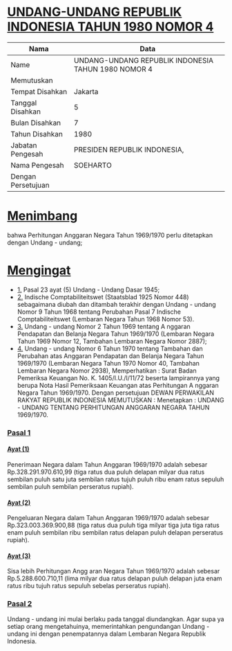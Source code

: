 # [UNDANG-UNDANG REPUBLIK INDONESIA TAHUN 1980 NOMOR 4](http://example.org/legal/document/uu/1980/4)

| Nama | Data |
| ------ | ----- |
|Name|UNDANG-UNDANG REPUBLIK INDONESIA TAHUN 1980 NOMOR 4|
|Memutuskan||
|Tempat Disahkan|Jakarta|
|Tanggal Disahkan|5|
|Bulan Disahkan|7|
|Tahun Disahkan|1980|
|Jabatan Pengesah|PRESIDEN REPUBLIK INDONESIA,|
|Nama Pengesah|SOEHARTO|
|Dengan Persetujuan||
# [Menimbang](http://example.org/legal/document/uu/1980/4/menimbang)
bahwa Perhitungan Anggaran Negara Tahun 1969/1970 perlu ditetapkan dengan Undang - undang;
# [Mengingat](http://example.org/legal/document/uu/1980/4/mengingat)

* [1.](http://example.org/legal/document/uu/1980/4/mengingat/point/0001) Pasal 23 ayat (5) Undang - Undang Dasar 1945;
* [2.](http://example.org/legal/document/uu/1980/4/mengingat/point/0002) Indische Comptabiliteitswet (Staatsblad 1925 Nomor 448) sebagaimana diubah dan ditambah terakhir dengan Undang - undang Nomor 9 Tahun 1968 tentang Perubahan Pasal 7 Indische Comptabiliteitswet (Lembaran Negara Tahun 1968 Nomor 53).
* [3.](http://example.org/legal/document/uu/1980/4/mengingat/point/0003) Undang - undang Nomor 2 Tahun 1969 tentang A nggaran Pendapatan dan Belanja Negara Tahun 1969/1970 (Lembaran Negara Tahun 1969 Nomor 12, Tambahan Lembaran Negara Nomor 2887);
* [4.](http://example.org/legal/document/uu/1980/4/mengingat/point/0004) Undang - undang Nomor 6 Tahun 1970 tentang Tambahan dan Perubahan atas Anggaran Pendapatan dan Belanja Negara Tahun 1969/1970 (Lembaran Negara Tahun 1970 Nomor 40, Tambahan Lembaran Negara Nomor 2938), Memperhatikan : Surat Badan Pemeriksa Keuangan No. K. 1405/I.U./I/11/72 beserta lampirannya yang berupa Nota Hasil Pemeriksaan Keuangan atas Perhitungan A nggaran Negara Tahun 1969/1970. Dengan persetujuan DEWAN PERWAKILAN RAKYAT REPUBLIK INDONESIA MEMUTUSKAN : Menetapkan : UNDANG - UNDANG TENTANG PERHITUNGAN ANGGARAN NEGARA TAHUN 1969/1970.

### [Pasal 1](http://example.org/legal/document/uu/1980/4/pasal/0001)

#### [Ayat (1)](http://example.org/legal/document/uu/1980/4/pasal/0001/version/19800705/ayat/0001)
Penerimaan Negara dalam Tahun Anggaran 1969/1970 adalah sebesar Rp.328.291.970.610,99 (tiga ratus dua puluh delapan milyar dua ratus sembilan puluh satu juta sembilan ratus tujuh puluh ribu enam ratus sepuluh sembilan puluh sembilan perseratus rupiah).

#### [Ayat (2)](http://example.org/legal/document/uu/1980/4/pasal/0001/version/19800705/ayat/0002)
Pengeluaran Negara dalam Tahun Anggaran 1969/1970 adalah sebesar Rp.323.003.369.900,88 (tiga ratus dua puluh tiga milyar tiga juta tiga ratus enam puluh sembilan ribu sembilan ratus delapan puluh delapan perseratus rupiah).

#### [Ayat (3)](http://example.org/legal/document/uu/1980/4/pasal/0001/version/19800705/ayat/0003)
Sisa lebih Perhitungan Angg aran Negara Tahun 1969/1970 adalah sebesar Rp.5.288.600.710,11 (lima milyar dua ratus delapan puluh delapan juta enam ratus ribu tujuh ratus sepuluh sebelas perseratus rupiah).


### [Pasal 2](http://example.org/legal/document/uu/1980/4/pasal/0002)
Undang - undang ini mulai berlaku pada tanggal diundangkan. Agar supa ya setiap orang mengetahuinya, memerintahkan pengundangan Undang - undang ini dengan penempatannya dalam Lembaran Negara Republik Indonesia.
